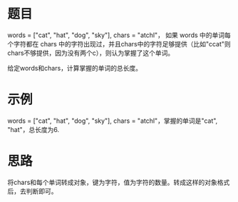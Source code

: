 # 题目
words = ["cat", "hat", "dog", "sky"], chars = "atchl"，
如果 words 中的单词每个字符都在 chars 中的字符出现过，并且chars中的字符足够提供（比如"ccat"则chars不够提供，因为没有两个c），则认为掌握了这个单词。

给定words和chars，计算掌握的单词的总长度。

# 示例
words = ["cat", "hat", "dog", "sky"], chars = "atchl"，掌握的单词是"cat", "hat"，总长度为6.

# 思路
将chars和每个单词转成对象，键为字符，值为字符的数量。转成这样的对象格式后，去判断即可。

